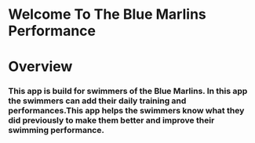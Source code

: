 # Welcome To The Blue Marlins Performance

# Overview
### This app is build for swimmers of the Blue Marlins. In this app the swimmers can add their daily training and performances.This app helps the swimmers know what they did previously to make them better and improve their swimming performance.

